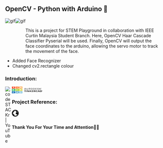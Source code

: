 ## OpenCV - Python with Arduino :movie_camera:
<img align="left" alt="gif" src="\Images\.png" height="100" />
<img align="left" alt="gif" src="https://media.giphy.com/media/1YZQJBcZWgdaoUoVRd/giphy.gif" height="100" />
 
 <br/>

This is a project for STEM Playground in collaboration with IEEE Curtin Malaysia Student Branch. Here, OpenCV Haar Cascade Classifier Pyserial will be used. Finally, OpenCV will output the face coordinates to the arduino, allowing the servo motor to track the movement of the face.
 - Added Face Recognizer
 - Changed cv2.rectangle colour

### Introduction:

[<img align="left" alt="codeSTACKr | YouTube" width="22px" src="https://cdn.jsdelivr.net/npm/simple-icons@v3/icons/youtube.svg" />][youtube]
[<img align="left" alt="tinkercad.com" height="22px" src="Extra\tinkercad.svg" width="100" />][tinkercad]

<br />

### Project Reference:

[<img align="left" alt="codeSTACKr.com" width="22px" src="https://raw.githubusercontent.com/iconic/open-iconic/master/svg/globe.svg" />][website]

<br />
<br />

**Thank You For Your Time and Attention👏🏻**

[website]: https://create.arduino.cc/projecthub/shubhamsantosh99/face-tracker-using-opencv-and-arduino-55412e?ref=search&ref_id=recognition&offset=25
[tinkercad]: https://www.tinkercad.com/things/iWWPlSyJZms
[youtube]: https://youtube.com/codeSTACKr

